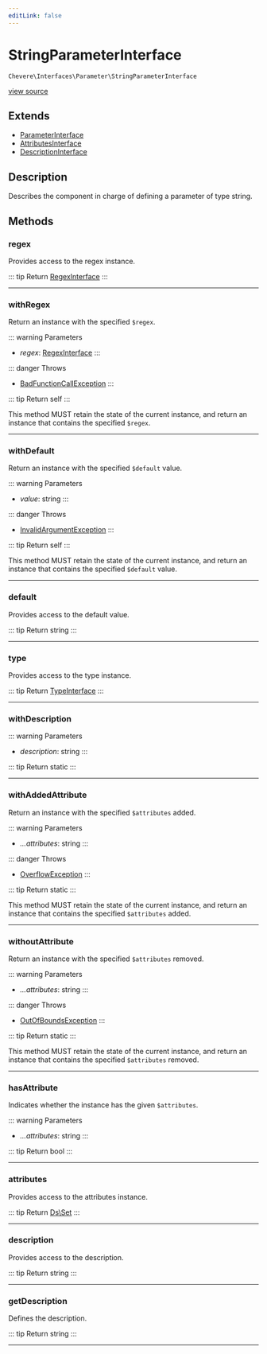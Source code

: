 ```yaml
---
editLink: false
---
```


# StringParameterInterface

`Chevere\Interfaces\Parameter\StringParameterInterface`

[view source](https://github.com/chevere/chevere/blob/main/src/Chevere/Interfaces/Parameter/StringParameterInterface.php)

## Extends

- [ParameterInterface](./ParameterInterface.md)
- [AttributesInterface](../Common/AttributesInterface.md)
- [DescriptionInterface](../Common/DescriptionInterface.md)

## Description

Describes the component in charge of defining a parameter of type string.

## Methods

### regex

Provides access to the regex instance.

::: tip Return
[RegexInterface](../Regex/RegexInterface.md)
:::

---

### withRegex

Return an instance with the specified `$regex`.

::: warning Parameters
- *regex*: [RegexInterface](../Regex/RegexInterface.md)
:::

::: danger Throws
- [BadFunctionCallException](../../Exceptions/Core/BadFunctionCallException.md) 
:::

::: tip Return
self
:::

This method MUST retain the state of the current instance, and return
an instance that contains the specified `$regex`.

---

### withDefault

Return an instance with the specified `$default` value.

::: warning Parameters
- *value*: string
:::

::: danger Throws
- [InvalidArgumentException](../../Exceptions/Core/InvalidArgumentException.md) 
:::

::: tip Return
self
:::

This method MUST retain the state of the current instance, and return
an instance that contains the specified `$default` value.

---

### default

Provides access to the default value.

::: tip Return
string
:::

---

### type

Provides access to the type instance.

::: tip Return
[TypeInterface](../Type/TypeInterface.md)
:::

---

### withDescription

::: warning Parameters
- *description*: string
:::

::: tip Return
static
:::

---

### withAddedAttribute

Return an instance with the specified `$attributes` added.

::: warning Parameters
- *...attributes*: string
:::

::: danger Throws
- [OverflowException](../../Exceptions/Core/OverflowException.md) 
:::

::: tip Return
static
:::

This method MUST retain the state of the current instance, and return
an instance that contains the specified `$attributes` added.

---

### withoutAttribute

Return an instance with the specified `$attributes` removed.

::: warning Parameters
- *...attributes*: string
:::

::: danger Throws
- [OutOfBoundsException](../../Exceptions/Core/OutOfBoundsException.md) 
:::

::: tip Return
static
:::

This method MUST retain the state of the current instance, and return
an instance that contains the specified `$attributes` removed.

---

### hasAttribute

Indicates whether the instance has the given `$attributes`.

::: warning Parameters
- *...attributes*: string
:::

::: tip Return
bool
:::

---

### attributes

Provides access to the attributes instance.

::: tip Return
[Ds\Set](https://www.php.net/manual/class.ds\set)
:::

---

### description

Provides access to the description.

::: tip Return
string
:::

---

### getDescription

Defines the description.

::: tip Return
string
:::

---

